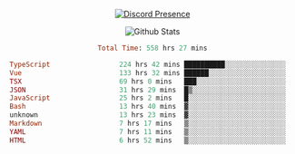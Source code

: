 <!DOCTYPE html>
<body>
<div align="center">

  [![Discord Presence](https://lanyard.cnrad.dev/api/576097150359044106)](https://discord.com/users/576097150359044106)
  
  ![Github Stats](https://github-readme-stats.vercel.app/api?username=verycrunchy&show_icons=true&theme=radical)

<!--START_SECTION:waka-->

```ruby
Total Time: 558 hrs 27 mins

TypeScript                 224 hrs 42 mins ██████████░░░░░░░░░░░░░░░   40.25 %
Vue                        133 hrs 32 mins ██████░░░░░░░░░░░░░░░░░░░   23.92 %
TSX                        69 hrs 0 mins   ███░░░░░░░░░░░░░░░░░░░░░░   12.36 %
JSON                       31 hrs 29 mins  █▒░░░░░░░░░░░░░░░░░░░░░░░   05.64 %
JavaScript                 25 hrs 2 mins   █░░░░░░░░░░░░░░░░░░░░░░░░   04.48 %
Bash                       13 hrs 40 mins  ▓░░░░░░░░░░░░░░░░░░░░░░░░   02.45 %
unknown                    13 hrs 23 mins  ▓░░░░░░░░░░░░░░░░░░░░░░░░   02.40 %
Markdown                   7 hrs 17 mins   ▒░░░░░░░░░░░░░░░░░░░░░░░░   01.30 %
YAML                       7 hrs 11 mins   ▒░░░░░░░░░░░░░░░░░░░░░░░░   01.29 %
HTML                       6 hrs 52 mins   ▒░░░░░░░░░░░░░░░░░░░░░░░░   01.23 %
```

<!--END_SECTION:waka-->
</div>
</body>
</html>

